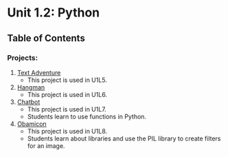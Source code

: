 # Unit 1.2: Python

## Table of Contents

### Projects:

1. [Text Adventure](text-adventure)
    * This project is used in U1L5.
1. [Hangman](hangman)
    * This project is used in U1L6.
1. [Chatbot](chatbot)
    * This project is used in U1L7.
    * Students learn to use functions in Python.
1. [Obamicon](obamicon)
    * This project is used in U1L8.
    * Students learn about libraries and use the PIL library to create filters for an image.